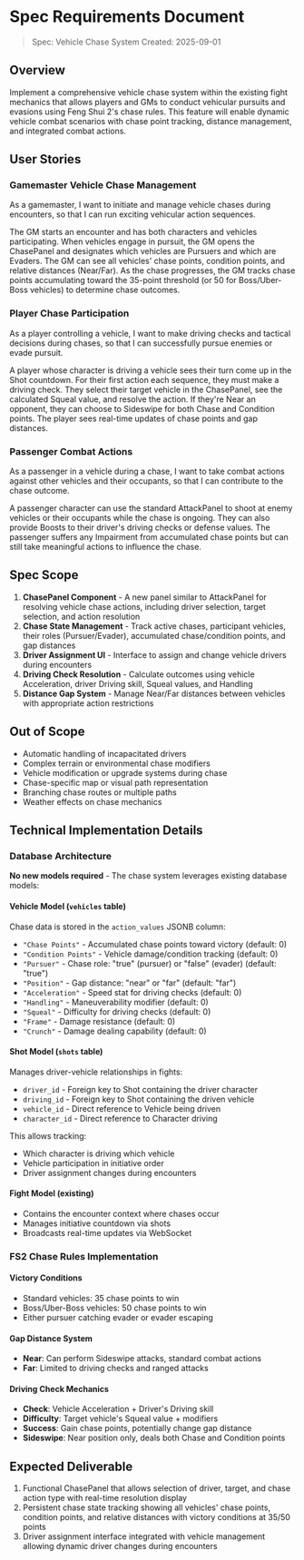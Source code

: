 # Spec Requirements Document

> Spec: Vehicle Chase System
> Created: 2025-09-01

## Overview

Implement a comprehensive vehicle chase system within the existing fight mechanics that allows players and GMs to conduct vehicular pursuits and evasions using Feng Shui 2's chase rules. This feature will enable dynamic vehicle combat scenarios with chase point tracking, distance management, and integrated combat actions.

## User Stories

### Gamemaster Vehicle Chase Management

As a gamemaster, I want to initiate and manage vehicle chases during encounters, so that I can run exciting vehicular action sequences.

The GM starts an encounter and has both characters and vehicles participating. When vehicles engage in pursuit, the GM opens the ChasePanel and designates which vehicles are Pursuers and which are Evaders. The GM can see all vehicles' chase points, condition points, and relative distances (Near/Far). As the chase progresses, the GM tracks chase points accumulating toward the 35-point threshold (or 50 for Boss/Uber-Boss vehicles) to determine chase outcomes.

### Player Chase Participation

As a player controlling a vehicle, I want to make driving checks and tactical decisions during chases, so that I can successfully pursue enemies or evade pursuit.

A player whose character is driving a vehicle sees their turn come up in the Shot countdown. For their first action each sequence, they must make a driving check. They select their target vehicle in the ChasePanel, see the calculated Squeal value, and resolve the action. If they're Near an opponent, they can choose to Sideswipe for both Chase and Condition points. The player sees real-time updates of chase points and gap distances.

### Passenger Combat Actions

As a passenger in a vehicle during a chase, I want to take combat actions against other vehicles and their occupants, so that I can contribute to the chase outcome.

A passenger character can use the standard AttackPanel to shoot at enemy vehicles or their occupants while the chase is ongoing. They can also provide Boosts to their driver's driving checks or defense values. The passenger suffers any Impairment from accumulated chase points but can still take meaningful actions to influence the chase.

## Spec Scope

1. **ChasePanel Component** - A new panel similar to AttackPanel for resolving vehicle chase actions, including driver selection, target selection, and action resolution
2. **Chase State Management** - Track active chases, participant vehicles, their roles (Pursuer/Evader), accumulated chase/condition points, and gap distances
3. **Driver Assignment UI** - Interface to assign and change vehicle drivers during encounters
4. **Driving Check Resolution** - Calculate outcomes using vehicle Acceleration, driver Driving skill, Squeal values, and Handling
5. **Distance Gap System** - Manage Near/Far distances between vehicles with appropriate action restrictions

## Out of Scope

- Automatic handling of incapacitated drivers
- Complex terrain or environmental chase modifiers  
- Vehicle modification or upgrade systems during chase
- Chase-specific map or visual path representation
- Branching chase routes or multiple paths
- Weather effects on chase mechanics

## Technical Implementation Details

### Database Architecture

**No new models required** - The chase system leverages existing database models:

#### Vehicle Model (`vehicles` table)
Chase data is stored in the `action_values` JSONB column:
- `"Chase Points"` - Accumulated chase points toward victory (default: 0)
- `"Condition Points"` - Vehicle damage/condition tracking (default: 0)
- `"Pursuer"` - Chase role: "true" (pursuer) or "false" (evader) (default: "true")
- `"Position"` - Gap distance: "near" or "far" (default: "far")
- `"Acceleration"` - Speed stat for driving checks (default: 0)
- `"Handling"` - Maneuverability modifier (default: 0)
- `"Squeal"` - Difficulty for driving checks (default: 0)
- `"Frame"` - Damage resistance (default: 0)
- `"Crunch"` - Damage dealing capability (default: 0)

#### Shot Model (`shots` table)
Manages driver-vehicle relationships in fights:
- `driver_id` - Foreign key to Shot containing the driver character
- `driving_id` - Foreign key to Shot containing the driven vehicle
- `vehicle_id` - Direct reference to Vehicle being driven
- `character_id` - Direct reference to Character driving

This allows tracking:
- Which character is driving which vehicle
- Vehicle participation in initiative order
- Driver assignment changes during encounters

#### Fight Model (existing)
- Contains the encounter context where chases occur
- Manages initiative countdown via shots
- Broadcasts real-time updates via WebSocket

### FS2 Chase Rules Implementation

#### Victory Conditions
- Standard vehicles: 35 chase points to win
- Boss/Uber-Boss vehicles: 50 chase points to win
- Either pursuer catching evader or evader escaping

#### Gap Distance System
- **Near**: Can perform Sideswipe attacks, standard combat actions
- **Far**: Limited to driving checks and ranged attacks

#### Driving Check Mechanics
- **Check**: Vehicle Acceleration + Driver's Driving skill
- **Difficulty**: Target vehicle's Squeal value + modifiers
- **Success**: Gain chase points, potentially change gap distance
- **Sideswipe**: Near position only, deals both Chase and Condition points

## Expected Deliverable

1. Functional ChasePanel that allows selection of driver, target, and chase action type with real-time resolution display
2. Persistent chase state tracking showing all vehicles' chase points, condition points, and relative distances with victory conditions at 35/50 points
3. Driver assignment interface integrated with vehicle management allowing dynamic driver changes during encounters